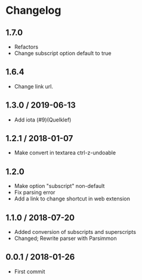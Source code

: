 # Changelog

## 1.7.0

- Refactors
- Change subscript option default to true

## 1.6.4

- Change link url.

## 1.3.0 / 2019-06-13

- Add iota (#9)(Quelklef)

## 1.2.1 / 2018-01-07

- Make convert in textarea ctrl-z-undoable

## 1.2.0

- Make option "subscript" non-default
- Fix parsing error
- Add a link to change shortcut in web extension

## 1.1.0 / 2018-07-20

- Added conversion of subscripts and superscripts
- Changed; Rewrite parser with Parsimmon

## 0.0.1 / 2018-01-26

- First commit
